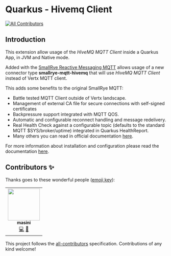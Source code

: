 # Quarkus - Hivemq Client
<!-- ALL-CONTRIBUTORS-BADGE:START - Do not remove or modify this section -->
[![All Contributors](https://img.shields.io/badge/all_contributors-1-orange.svg?style=flat-square)](#contributors-)
<!-- ALL-CONTRIBUTORS-BADGE:END -->

## Introduction

This extension allow usage of the _HiveMQ MQTT Client_ inside a Quarkus App, in JVM and Native mode.

Added with the [SmallRye Reactive Messaging MQTT](https://smallrye.io/smallrye-reactive-messaging/4.3.0/mqtt/mqtt/) allows usage of a new connector type **smallrye-mqtt-hivemq** that will use _HiveMQ MQTT Client_ instead of Vertx MQTT client.

This adds some benefits to the original SmallRye MQTT:

* Battle tested MQTT Client outside of Vertx landscape.
* Management of external CA file for secure connections with self-signed certificates
* Backpressure support integrated with MQTT QOS.
* Automatic and configurable reconnect handling and message redelivery.
* Real Health Check against a configurable topic (defaults to the standard MQTT $SYS/broker/uptime) integrated in Quarkus HealthReport.
* Many others you can read in official documentation [here](https://hivemq.github.io/hivemq-mqtt-client/).

For more information about installation and configuration please read the documentation
[here](https://quarkiverse.github.io/quarkiverse-docs/quarkus-hivemq-client/dev/index.html).

## Contributors ✨

Thanks goes to these wonderful people ([emoji key](https://allcontributors.org/docs/en/emoji-key)):

<!-- ALL-CONTRIBUTORS-LIST:START - Do not remove or modify this section -->
<!-- prettier-ignore-start -->
<!-- markdownlint-disable -->
<table>
  <tr>
    <td align="center"><a href="https://github.com/masini"><img src="https://avatars.githubusercontent.com/u/2060870?v=4?s=100" width="100px;" alt=""/><br /><sub><b>masini</b></sub></a><br /><a href="https://github.com/quarkiverse/quarkus-hivemq-client/commits?author=masini" title="Code">💻</a> <a href="#maintenance-masini" title="Maintenance">🚧</a></td>
  </tr>
</table>

<!-- markdownlint-restore -->
<!-- prettier-ignore-end -->

<!-- ALL-CONTRIBUTORS-LIST:END -->

This project follows the [all-contributors](https://github.com/all-contributors/all-contributors) specification. Contributions of any kind welcome!
